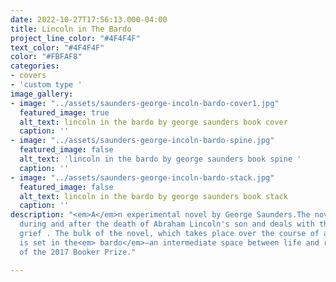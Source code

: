 ```yaml
---
date: 2022-10-27T17:56:13.000-04:00
title: Lincoln in The Bardo
project_line_color: "#4F4F4F"
text_color: "#4F4F4F"
color: "#FBFAF8"
categories:
- covers
- 'custom type '
image_gallery:
- image: "../assets/saunders-george-incoln-bardo-cover1.jpg"
  featured_image: true
  alt_text: lincoln in the bardo by george saunders book cover
  caption: ''
- image: "../assets/saunders-george-incoln-bardo-spine.jpg"
  featured_image: false
  alt_text: 'lincoln in the bardo by george saunders book spine '
  caption: ''
- image: "../assets/saunders-george-incoln-bardo-stack.jpg"
  featured_image: false
  alt_text: lincoln in the bardo by george saunders book stack
  caption: ''
description: "<em>A</em>n experimental novel by George Saunders.The novel takes place
  during and after the death of Abraham Lincoln's son and deals with the president's
  grief . The bulk of the novel, which takes place over the course of a single evening,
  is set in the<em> bardo</em>—an intermediate space between life and rebirth. Winner
  of the 2017 Booker Prize."

---
```

